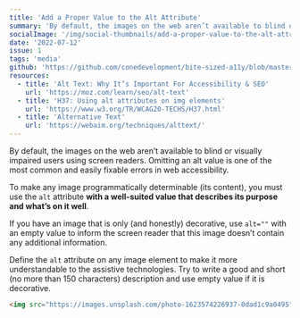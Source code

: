 ```yaml
---
title: 'Add a Proper Value to the Alt Attribute'
summary: 'By default, the images on the web aren’t available to blind or visually impaired users using screen readers.'
socialImage: '/img/social-thumbnails/add-a-proper-value-to-the-alt-attribute.png'
date: '2022-07-12'
issue: 1
tags: 'media'
github: 'https://github.com/conedevelopment/bite-sized-a11y/blob/master/src/posts/add-a-proper-value-to-the-alt-attribute.md'
resources:
  - title: 'Alt Text: Why It’s Important For Accessibility & SEO'
    url: 'https://moz.com/learn/seo/alt-text'
  - title: 'H37: Using alt attributes on img elements'
    url: 'https://www.w3.org/TR/WCAG20-TECHS/H37.html'
  - title: 'Alternative Text'
    url: 'https://webaim.org/techniques/alttext/'
---
```


By default, the images on the web aren’t available to blind or visually impaired users using screen readers. Omitting an alt value is one of the most common and easily fixable errors in web accessibility.

To make any image programmatically determinable (its content), you must use the `alt` attribute **with a well-suited value that describes its purpose and what’s on it well**.

If you have an image that is only (and honestly) decorative, use `alt=""` with an empty value to inform the screen reader that this image doesn’t contain any additional information.

Define the `alt` attribute on any image element to make it more understandable to the assistive technologies. Try to write a good and short (no more than 150 characters) description and use empty value if it is decorative.

```html
<img src="https://images.unsplash.com/photo-1623574226937-0dad1c9a0495" alt="A green bicycle that is standing before a lake.">
```

